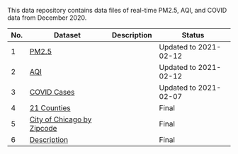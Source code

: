 This data repository contains data files of real-time PM2.5, AQI, and COVID data from December 2020. 



| No. | Dataset | Description | Status  |
|---|---|---|---|
| 1 | [PM2.5](pm2.5.csv) |   |  Updated to 2021-02-12 |
| 2 | [AQI](aqi.csv) |   | Updated to 2021-02-12 |
| 3 | [COVID Cases](CovidWeekly.csv) |   |  Updated to 2021-02-07 |
| 4 | [21 Counties](LargeAreaCounties.shp)|   |  Final  |
| 5 | [City of Chicago by Zipcode](ZipcodeBoundary/geo_export_04ad4464-ddf0-4603-a903-1c86f00e6bad.shp) |   | Final  |
| 6 | [Description](Description.csv) |   | Final  |


